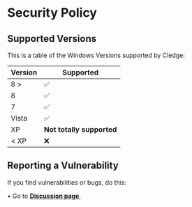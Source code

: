 # Security Policy

## Supported Versions

This is a table of the Windows Versions supported by Cledge:

| Version | Supported          |
| ------- | ------------------ |
|   8 >   | :white_check_mark: |
|    8    | :white_check_mark: |
|    7    | :white_check_mark: |
|  Vista  | :white_check_mark: |
|   XP    | **Not totally supported**                |
| < XP    | :x:                |

## Reporting a Vulnerability

If you find vulnerabilities or bugs, do this:

• Go to **<a href="https://github.com/franzageek/Cledge-Shell/discussions">Discussion page</a>**,
